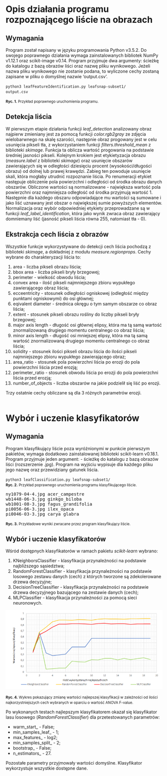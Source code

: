 # Opis działania programu rozpoznającego liście na obrazach
## Wymagania
Program został napisany w języku programowania Python v3.5.2. Do swojego poprawnego działania wymaga zainstalowanych bibliotek NumPy v1.12.1 oraz scikit-image v0.14. Program przyjmuje dwa argumenty: ścieżkę do katalogu z bazą obrazów liści oraz nazwę pliku wynikowego. Jeżeli nazwa pliku wynikowego nie zostanie podana, to wyliczone cechy zostaną zapisane w pliku o domyślnej nazwie ‘output.csv’.

<code>python3 leafFeatureIdentification.py leafsnap-subset1/ output.csv</code></br>

<small><b>Ryc. 1.</b> Przykład poprawnego uruchomienia programu.</small>

## Detekcja liścia

W pierwszym etapie działania funkcji _leaf_detection_ analizowany obraz najpierw zmieniany jest za pomocą funkcji _color.rgb2gray_ ze zdjęcia wielobarwnego na skalę szarości, następnie obraz progowany jest w celu usunięcia pikseli tła, z wykorzystaniem funkcji _filters.threshold_mean_ z biblioteki _skimage_. Funkcja ta oblicza wartość progowania na podstawie średniej jasności pikseli. Kolejnym krokiem jest etykietyzacja obrazu (_measure.label_ z biblioteki _skimage_) oraz usunięcie obszarów zawierających się w odległości dziesięciu procent (wysokości/długości obrazu) od dolnej lub prawej krawędzi. Zabieg ten powoduje usunięcie skali, która mogłaby utrudnić rozpoznanie liścia. Po renumeracji etykiet następuje obliczenie pola powierzchni i odległości od środka obrazu danych obszarów. Obliczone wartości są normalizowane - największa wartość pola powierzchni oraz najmniejsza odległość od środka przyjmują wartość 1. Następnie dla każdego obszaru odpowiadające mu wartości są sumowane i jako liść uznawany jest obszar o największej sumie powyższych elementów. Normalizacja oraz wybór odpowiedniej etykiety przeprowadzane są w funkcji _leaf_label_identification_, która jako wynik zwraca obraz zawierający domniemany liść (jasność pikseli liścia równa 255, natomiast tła - 0).

## Ekstrakcja cech liścia z obrazów

Wszystkie funkcje wykorzystywane do detekcji cech liścia pochodzą z biblioteki _skimage_, a dokładniej z modułu _measure.regionprops_. Cechy wybrane do charakteryzacji liścia to:
<ol>
<li>area - liczba pikseli obrazu liścia;</li>
<li>bbox area - liczba pikseli bryły brzegowej;</li>
<li>perimeter - wielkość obwodu liścia;</li>
<li>convex area - ilość pikseli najmniejszego zbioru wypukłego zawierającego obraz liścia;</li>
<li>ecceentricity - stosunek odległości ogniskowej (odległość między punktami ogniskowymi) do osi głównej;</li>
<li>eqivalent diameter - średnica okręgu o tym samym obszarze co obraz liścia;</li>
<li>extent - stosunek pikseli obrazu rośliny do liczby pikseli bryły brzegowej;</li>
<li>major axis length - długość osi głównej elipsy, która ma tą samą wartość znormalizowaną drugiego momentu centralnego co obraz liścia;</li>
<li>minor axis length - długość osi mniejszej elipsy, która ma tą samą wartość znormalizowaną drugiego momentu centralnego co obraz liścia;</li>
<li>solidity - stosunek ilości pikseli obrazu liścia do ilości pikseli najmniejszego zbioru wypukłego zawierającego obraz;</li>
<li>area_ratio - stosunek pola powierzchni liścia po erozji do pola powierzchni liścia przed erozją;</li>
<li>perimeter_ratio - stosunek obwodu liścia po erozji do pola powierzchni liścia przed erozją;</li>
<li>number_of_objects - liczba obszarów na jakie podzielił się liść po erozji.</li></ol>

Trzy ostatnie cechy obliczane są dla 3 różnych parametrów erozji.
<br><br>

# Wybór i uczenie klasyfikatorów

## Wymagania

Program klasyfikujący liście poza wyróżnionymi w punkcie pierwszym pakietów, wymaga dodatkowo zainstalowanej biblioteki scikit-learn v0.18.1. Program przyjmuje jeden argument: - ścieżkę do katalogu z bazą obrazów liści (rozszerzenie .jpg). Program na wyjściu wypisuje dla każdego pliku jego nazwę oraz przewidziany gatunek liścia.

<code>python3 leafClassification.py leafsnap-subset1/</code></br>
<small><b>Ryc. 2.</b> Przykład poprawnego uruchomienia programu klasyfikującego liście.</small>
<pre>ny1079-04-4.jpg acer_campestre
wb1448-06-3.jpg ginkgo_biloba
wb1001-08-3.jpg fagus_grandifolia
pi0056-06-3.jpg ilex_opaca
pi0046-03-3.jpg carya_glabra</pre>

<small><b>Ryc. 3.</b> Przykładowe wyniki zwracane przez program klasyfikujący liście.</small>

## Wybór i uczenie klasyfikatorów

Wśród dostępnych klasyfikatorów w ramach pakietu _scikit-learn_ wybrano:

<ol><li>KNeighborsClassifier - klasyfikacja przynależności na podstawie najbliższego sąsiedztwa;</li>
<li>RandomForestClassifier - klasyfikacja przynależności na podstawie losowego zestawu danych (cech) z których tworzone są zdekolerowane drzewa decyzyjne;</li>
<li>DecisionTreeClassifier - klasyfikacja przynależności na podstawie drzewa decyzyjnego bazującego na zestawie danych (cech);</li>
<li>MLPClassifier - klasyfikacja przynależności za pomocą sieci neuronowych.</li></ol>

<img src="plots.png">

<small><b>Ryc. 4.</b> Wykres pokazujący zmianę wartości najlepszej klasyfikacji w zależności od ilości najkorzystniejszych cech wybranych w oparciu o wartość ANOVA F-value.</small>

Po wykonanych testach najlepszym klasyfikatorem okazał się klasyfikator lasu losowego (_RandomForestClassifier_)  dla przetestowanych parametrów:
- warm_start_ - False;
- min_samples_leaf_ -  1;
- max_features_ -  log2;
- min_samples_split_ -  2;
- bootstrap_ -  False;
- n_estimators_ -  27.

Pozostałe parametry przyjmowały wartości domyślne. Klasyfikator wykorzystuje wszystkie dostępne dane.

